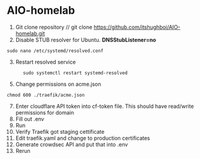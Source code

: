 # AIO-homelab

1. Git clone repository // git clone https://github.com/itshughboi/AIO-homelab.git
2. Disable STUB resolver for Ubuntu. **DNSStubListener=no**
```
sudo nano /etc/systemd/resolved.conf
```
3. Restart resolved service
```
      sudo systemctl restart systemd-resolved
```
5. Change permissions on acme.json
```
chmod 600 ./traefik/acme.json
```
7. Enter cloudflare API token into cf-token file. This should have read/write permissions for domain
8. Fill out .env
9. Run
10. Verify Traefik got staging cettificate
11. Edit traefik.yaml and change to production certificates
12. Generate crowdsec API and put that into .env
13. Rerun
